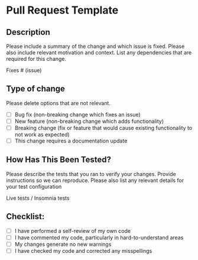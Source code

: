 # Pull Request Template

## Description

Please include a summary of the change and which issue is fixed. Please also include relevant motivation and context. List any dependencies that are required for this change.

Fixes # (issue)

## Type of change

Please delete options that are not relevant.

- [ ] Bug fix (non-breaking change which fixes an issue)
- [ ] New feature (non-breaking change which adds functionality)
- [ ] Breaking change (fix or feature that would cause existing functionality to not work as expected)
- [ ] This change requires a documentation update

## How Has This Been Tested?

Please describe the tests that you ran to verify your changes. Provide instructions so we can reproduce. Please also list any relevant details for your test configuration

Live tests / Insomnia tests


## Checklist:

- [ ] I have performed a self-review of my own code
- [ ] I have commented my code, particularly in hard-to-understand areas
- [ ] My changes generate no new warnings
- [ ] I have checked my code and corrected any misspellings
